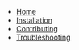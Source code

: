 - [Home](/)
- [Installation](/docs/Installation.md)
- [Contributing](/docs/contributing.md)
- [Troubleshooting](/docs/troubleshooting.md)

